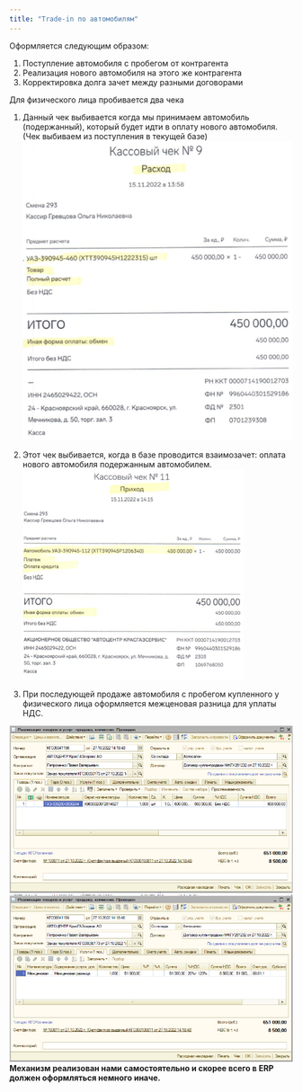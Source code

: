 ```yaml
---
title: "Trade-in по автомобилям"
---
```


Оформляется следующим образом:
1. Поступление автомобиля с пробегом от контрагента
2. Реализация нового автомобиля на этого же контрагента
3. Корректировка долга зачет между разными договорами

Для физического лица пробивается два чека
1. Данный чек выбивается когда мы принимаем автомобиль (подержанный), который будет идти в оплату нового автомобиля. (Чек выбиваем из поступления в текущей базе)
![](_attach/Pasted%20image%2020221123113134.png)
2. Этот чек выбивается, когда в базе проводится взаимозачет: оплата нового автомобиля подержанным автомобилем.
![](_attach/Pasted%20image%2020221123113324.png)

3. При последующей продаже автомобиля с пробегом купленного у физического лица оформляется межценовая разница для уплаты НДС.

![](_attach/Pasted%20image%2020221123124202.png)
![](_attach/Pasted%20image%2020221123124410.png)
**Механизм реализован нами самостоятельно и скорее всего в ERP должен оформляться немного иначе.**